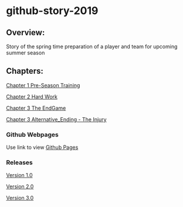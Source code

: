 # github-story-2019

## Overview:
Story of the spring time preparation of a player and team for upcoming summer season

## Chapters:

[Chapter 1 Pre-Season Training](chapter01.md)

[Chapter 2 Hard Work](chapter02.md)

[Chapter 3 The EndGame](chapter03.md)

[Chapter 3 Alternative_Ending - The Injury](https://github.com/San6D/github-story-2019/blob/alternative_ending/chapter03.md)



### Github Webpages
Use link to view [Github Pages](https://san6d.github.io/github-story-2019/)



### Releases
[Version 1.0](https://github.com/San6D/github-story-2019/releases/tag/v1.0)

[Version 2.0](https://github.com/San6D/github-story-2019/releases/tag/v2.0)

[Version 3.0](https://github.com/San6D/github-story-2019/releases/tag/v3.0)